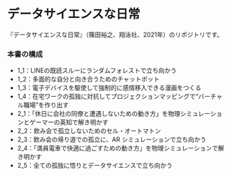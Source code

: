 # データサイエンスな日常
『データサイエンスな日常』（篠田裕之、翔泳社、2021年）のリポジトリです。

### 本書の構成
- 1_1：LINEの既読スルーにランダムフォレストで⽴ち向かう
- 1_2：多⾯的な⾃分と向き合うためのチャットボット
- 1_3：電⼦デバイスを駆使して強制的に感情移⼊できる漫画をつくる
- 1_4：在宅ワークの孤独に対抗してプロジェクションマッピングで“バーチャル職場”を作り出す
- 2_1：「休⽇に会社の同僚と遭遇しないための動き⽅」を物理シミュレーションとゲーマーの英知で解き明かす
- 2_2：飲み会で孤⽴しないためのセル・オートマトン
- 2_3：飲み会の帰り道での孤⽴に、AR シミュレーションで⽴ち向かう
- 2_4：「満員電⾞で快適に過ごすための動き⽅」を物理シミュレーションで解き明かす
- 2_5：全ての孤独に悟りとデータサイエンスで⽴ち向かう
